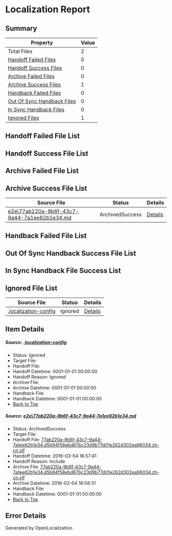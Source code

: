 # <a name='report-top'></a> Localization Report

## Summary
 Property | Value 
 -------- | ----- 
 Total Files | 2
[ Handoff Failed Files ](#handoff-failed-list)| 0
[ Handoff Success Files ](#handoff-success-list)| 0
[ Archive Failed Files ](#archive-failed-list)| 0
[ Archive Success Files ](#archive-success-list)| 1
[ Handback Failed Files ](#handback-failed-list)| 0
[ Out Of Sync Handback Files ](#outofsync-handback-success-list)| 0
[ In Sync Handback Files ](#insync-handback-success-list)| 0
[ Ignored Files ](#ignored-list)| 1

## <a name='handoff-failed-list'></a> Handoff Failed File List

## <a name='handoff-success-list'></a> Handoff Success File List

## <a name='archive-failed-list'></a> Archive Failed File List

## <a name='archive-success-list'></a> Archive Success File List
 Source File | Status | Details 
 ----------- | ------ | ------- 
 [e2e\77ab220a-9b6f-43c7-9a44-7a1ee62b1e34.md](https://github.com/OpenLocalizationTest/oltest/blob/aea2deecc060095d6e36e3c371acf6c74167c1ee/e2e/77ab220a-9b6f-43c7-9a44-7a1ee62b1e34.md) | ArchivedSuccess | [Details](#f90c82b39edd392ae6fd705a1f23ad65ef10e2791)

## <a name='handback-failed-list'></a> Handback Failed File List

## <a name='outofsync-handback-success-list'></a> Out Of Sync Handback Success File List

## <a name='insync-handback-success-list'></a> In Sync Handback File Success List

## <a name='ignored-list'></a> Ignored File List
 Source File | Status | Details 
 ----------- | ------ | ------- 
 [.localization-config](https://github.com/OpenLocalizationTest/oltest/blob/aea2deecc060095d6e36e3c371acf6c74167c1ee/.localization-config) | Ignored | [Details](#66aca4b1c2f43b14ec41e0e427345df94af1d5e10)

## Item Details
##### <a name='66aca4b1c2f43b14ec41e0e427345df94af1d5e10'></a> Source: [.localization-config](https://github.com/OpenLocalizationTest/oltest/blob/aea2deecc060095d6e36e3c371acf6c74167c1ee/.localization-config)
* Status: Ignored
* Target File: 
* Handoff File: 
* Handoff Datetime: 0001-01-01 00:00:00
* Handoff Reason: Ignored
* Archive File: 
* Archive Datetime: 0001-01-01 00:00:00
* Handback File: 
* Handback Datetime: 0001-01-01 00:00:00
* [Back to Top](#report-top)

##### <a name='f90c82b39edd392ae6fd705a1f23ad65ef10e2791'></a> Source: [e2e\77ab220a-9b6f-43c7-9a44-7a1ee62b1e34.md](https://github.com/OpenLocalizationTest/oltest/blob/aea2deecc060095d6e36e3c371acf6c74167c1ee/e2e/77ab220a-9b6f-43c7-9a44-7a1ee62b1e34.md)
* Status: ArchivedSuccess
* Target File: 
* Handoff File: [77ab220a-9b6f-43c7-9a44-7a1ee62b1e34.d5b94f58ebd67bc23d9b77d01e262d302ea96034.zh-cn.xlf](https://github.com/OpenLocalizationTestOrg/olhandoff/blob/316ddedc9cab2fc89a9ef581d7ff4f895d4abcb0/ol-handoff/OpenLocalizationTestOrg/oltest.zh-cn/qimu/ht/77ab220a-9b6f-43c7-9a44-7a1ee62b1e34.d5b94f58ebd67bc23d9b77d01e262d302ea96034.zh-cn.xlf)
* Handoff Datetime: 2016-03-04 16:57:41
* Handoff Reason: Include
* Archive File: [77ab220a-9b6f-43c7-9a44-7a1ee62b1e34.d5b94f58ebd67bc23d9b77d01e262d302ea96034.zh-cn.xlf](https://github.com/OpenLocalizationTestOrg/olhandoff/blob/b0d4a7c4ea8804734925ec7e1a75f0bde315260c/ol-handoff/OpenLocalizationTestOrg/oltest.zh-cn/qimu/ht/archive/77ab220a-9b6f-43c7-9a44-7a1ee62b1e34.d5b94f58ebd67bc23d9b77d01e262d302ea96034.zh-cn.xlf)
* Archive Datetime: 2016-03-04 16:58:31
* Handback File: 
* Handback Datetime: 0001-01-01 00:00:00
* [Back to Top](#report-top)


## Error Details

Generated by OpenLocalization.
